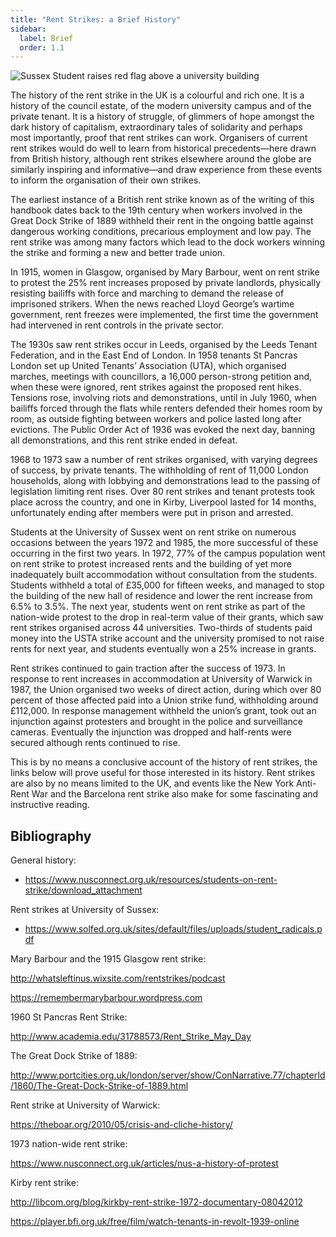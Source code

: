 ```yaml
---
title: "Rent Strikes: a Brief History"
sidebar:
  label: Brief
  order: 1.1
---
```


![Sussex Student raises red flag above a university building](/assets/history/sussex.png)

The history of the rent strike in the UK is a colourful and rich one. It is a history of the council estate, of the modern university campus and of the private tenant. It is a history of struggle, of glimmers of hope amongst the dark history of capitalism, extraordinary tales of solidarity and perhaps most importantly, proof that rent strikes can work. Organisers of current rent strikes would do well to learn from historical precedents—here drawn from British history, although rent strikes elsewhere around the globe are similarly inspiring and informative—and draw experience from these events to inform the organisation of their own strikes.

The earliest instance of a British rent strike known as of the writing of this handbook dates back to the 19th century when workers involved in the Great Dock Strike of 1889 withheld their rent in the ongoing battle against dangerous working conditions, precarious employment and low pay. The rent strike was among many factors which lead to the dock workers winning the strike and forming a new and better trade union.

In 1915, women in Glasgow, organised by Mary Barbour, went on rent strike to protest the 25% rent increases proposed by private landlords, physically resisting bailiffs with force and marching to demand the release of imprisoned strikers. When the news reached Lloyd George’s wartime government, rent freezes were implemented, the first time the government had intervened in rent controls in the private sector.

The 1930s saw rent strikes occur in Leeds, organised by the Leeds Tenant Federation, and in the East End of London. In 1958 tenants St Pancras London set up United Tenants’ Association (UTA), which organised marches, meetings with councillors, a 16,000 person-strong petition and, when these were ignored, rent strikes against the proposed rent hikes. Tensions rose, involving riots and demonstrations, until in July 1960, when bailiffs forced through the flats while renters defended their homes room by room, as outside fighting between workers and police lasted long after evictions. The Public Order Act of 1936 was evoked the next day, banning all demonstrations, and this rent strike ended in defeat.

1968 to 1973 saw a number of rent strikes organised, with varying degrees of success, by private tenants. The withholding of rent of 11,000 London households, along with lobbying and demonstrations lead to the passing of legislation limiting rent rises. Over 80 rent strikes and tenant protests took place across the country, and one in Kirby, Liverpool lasted for 14 months, unfortunately ending after members were put in prison and arrested.

Students at the University of Sussex went on rent strike on numerous occasions between the years 1972 and 1985, the more successful of these occurring in the first two years. In 1972, 77% of the campus population went on rent strike to protest increased rents and the building of yet more inadequately built accommodation without consultation from the students. Students withheld a total of £35,000 for fifteen weeks, and managed to stop the building of the new hall of residence and lower the rent increase from 6.5% to 3.5%. The next year, students went on rent strike as part of the nation-wide protest to the drop in real-term value of their grants, which saw rent strikes organised across 44 universities. Two-thirds of students paid money into the USTA strike account and the university promised to not raise rents for next year, and students eventually won a 25% increase in grants.

Rent strikes continued to gain traction after the success of 1973. In response to rent increases in accommodation at University of Warwick in 1987, the Union organised two weeks of direct action, during which over 80 percent of those affected paid into a Union strike fund, withholding around £112,000. In response management withheld the union’s grant, took out an injunction against protesters and brought in the police and surveillance cameras. Eventually the injunction was dropped and half-rents were secured although rents continued to rise.

This is by no means a conclusive account of the history of rent strikes, the links below will prove useful for those interested in its history. Rent strikes are also by no means limited to the UK, and events like the New York Anti-Rent War and the Barcelona rent strike also make for some fascinating and instructive reading.

## **Bibliography**

General history:

- https://www.nusconnect.org.uk/resources/students-on-rent-strike/download_attachment

Rent strikes at University of Sussex:

- https://www.solfed.org.uk/sites/default/files/uploads/student_radicals.pdf

Mary Barbour and the 1915 Glasgow rent strike:

http://whatsleftinus.wixsite.com/rentstrikes/podcast

https://remembermarybarbour.wordpress.com

1960 St Pancras Rent Strike:

http://www.academia.edu/31788573/Rent_Strike_May_Day

The Great Dock Strike of 1889:

http://www.portcities.org.uk/london/server/show/ConNarrative.77/chapterId/1860/The-Great-Dock-Strike-of-1889.html

Rent strike at University of Warwick:

https://theboar.org/2010/05/crisis-and-cliche-history/

1973 nation-wide rent strike:

https://www.nusconnect.org.uk/articles/nus-a-history-of-protest

Kirby rent strike:

http://libcom.org/blog/kirkby-rent-strike-1972-documentary-08042012

https://player.bfi.org.uk/free/film/watch-tenants-in-revolt-1939-online

